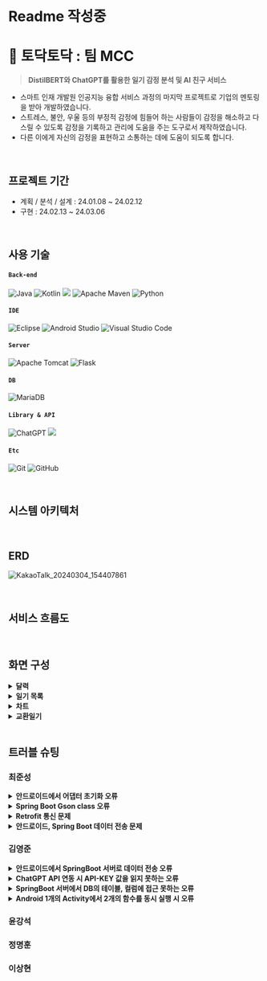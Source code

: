 # Readme 작성중
# 📔 토닥토닥 : 팀 MCC

><strong>DistilBERT와 ChatGPT를 활용한 일기 감정 분석 및 AI 친구 서비스</strong>
* 스마트 인재 개발원 인공지능 융합 서비스 과정의 마지막 프로젝트로 기업의 멘토링을 받아 개발하였습니다.
* 스트레스, 불안, 우울 등의 부정적 감정에 힘들어 하는 사람들이 감정을 해소하고 다스릴 수 있도록 감정을 기록하고 관리에 도움을 주는 도구로서 제작하였습니다.
* 다른 이에게 자신의 감정을 표현하고 소통하는 데에 도움이 되도록 합니다.

</br>

## 프로젝트 기간
* 계획 / 분석 / 설계 : 24.01.08 ~ 24.02.12
* 구현 : 24.02.13 ~ 24.03.06

</br>

## 사용 기술
#### `Back-end`
![Java](https://img.shields.io/badge/java-%23ED8B00.svg?style=for-the-badge&logo=openjdk&logoColor=white)
![Kotlin](https://img.shields.io/badge/kotlin-%237F52FF.svg?style=for-the-badge&logo=kotlin&logoColor=white)
<img src="https://img.shields.io/badge/springboot-6DB33F?style=for-the-badge&logo=springboot&logoColor=white">
![Apache Maven](https://img.shields.io/badge/Apache%20Maven-C71A36?style=for-the-badge&logo=Apache%20Maven&logoColor=white)
![Python](https://img.shields.io/badge/python-3670A0?style=for-the-badge&logo=python&logoColor=ffdd54)
#### `IDE`
![Eclipse](https://img.shields.io/badge/Eclipse-FE7A16.svg?style=for-the-badge&logo=Eclipse&logoColor=white)
![Android Studio](https://img.shields.io/badge/Android%20Studio-3DDC84.svg?style=for-the-badge&logo=android-studio&logoColor=white)
![Visual Studio Code](https://img.shields.io/badge/Visual%20Studio%20Code-0078d7.svg?style=for-the-badge&logo=visual-studio-code&logoColor=white)
#### `Server`
![Apache Tomcat](https://img.shields.io/badge/apache%20tomcat-%23F8DC75.svg?style=for-the-badge&logo=apache-tomcat&logoColor=black)
![Flask](https://img.shields.io/badge/flask-%23000.svg?style=for-the-badge&logo=flask&logoColor=white)
#### `DB`
![MariaDB](https://img.shields.io/badge/MariaDB-003545?style=for-the-badge&logo=mariadb&logoColor=white)
#### `Library & API`
![ChatGPT](https://img.shields.io/badge/chatGPT-74aa9c?style=for-the-badge&logo=openai&logoColor=white)
<img src="https://img.shields.io/badge/Spring Data JPA-bcae79?style=for-the-badge&logo=&logoColor=white"/>
#### `Etc`
![Git](https://img.shields.io/badge/git-%23F05033.svg?style=for-the-badge&logo=git&logoColor=white)
![GitHub](https://img.shields.io/badge/github-%23121011.svg?style=for-the-badge&logo=github&logoColor=white)

</br>

## 시스템 아키텍처

</br>

## ERD
![KakaoTalk_20240304_154407861](https://github.com/smhrdMCC/TodakTodak/assets/160091299/0ff37d79-f322-46ad-9b09-1856f013adea)

</br>

## 서비스 흐름도

</br>

## 화면 구성
<details>
<summary><b>달력</b></summary>
<div markdown="1">

![image](https://github.com/smhrdMCC/TodakTodak/assets/150218820/c6303ff0-06b8-4cdd-9a3f-8947d2aafab8)


</div>
</details>

<details>
<summary><b>일기 목록</b></summary>
<div markdown="1">
![Uploading image.png…]()


</div>
</details>

<details>
<summary><b>차트</b></summary>
<div markdown="1">
![image](https://github.com/smhrdMCC/TodakTodak/assets/150218820/9e1c9378-6e77-4033-bd87-c24a41621e2c)


</div>
</details>

<details>
<summary><b>교환일기</b></summary>
<div markdown="1">
![image](https://github.com/smhrdMCC/TodakTodak/assets/150218820/36c0983b-e2ec-443e-9721-8fd1f716a1c6)


</div>
</details>

</br>

## 트러블 슈팅
### 최준성
<details>
<summary><b>안드로이드에서 어댑터 초기화 오류</b></summary>
<div markdown="1">

---

　🧨 오류 내용

	달력에 클릭이벤트를 추가하면서 어댑터를 초기화 할때 val adapter = CalendarAdapter(dayList, this) 를 사용했는데 추가한 this가 작동하지 않음

　💡 해결 방법
- 클래스의 구현 인터페이스를 선언하지 않아서 발생한 일이었다.
- OnItemListener 인터페이스를 선언하는 것으로 문제를 해결하였다.

```Android
class MainActivity : AppCompatActivity(), OnItemListener 
```

</div>
</details>

<details>
<summary><b>Spring Boot Gson class 오류</b></summary>
<div markdown="1">

---

　🧨 오류 내용

	spring boot 서버에 maven으로 gson을 설치하여 사용하려고 했으나 gson 클래스를 찾을 수 없는 오류가 발생함

　💡 해결 방법
- 안드로이드 연결을 해제하고 서버를 정지시킨 후 gson삭제 -> gson 설치 후 프로젝트 업데이트를 진행함

</div>
</details>

<details>
<summary><b>Retrofit 통신 문제</b></summary>
<div markdown="1">

---

　🧨 오류 내용

	Retrofit객체를 생성하여 본문에 삽입해서 시도했으나 Retrofit으로 요청을 보내고 응답이 오기 전에 나머지 코드가 진행되어버려서 감정 목록이 Null로 진행되는 문제가 발생

　💡 해결 방법
- Retrofit의 응답코드 내부에 응답 이후의 코드를 넣는 방법으로 응답 이후 코드가 진행되게 만들 수 있었다.

```Android
private fun loadEmotion(selectedDate: LocalDate) {
        val call = RetrofitBuilder2.api.getEmotion(datemailVO(searchingFromMonth(selectedDate).toString(), usersingleton.userEmail))
        call.enqueue(object : Callback<ArrayList<emotiondate>> {

            override fun onResponse(
                call: Call<ArrayList<emotiondate>>,
                response: Response<ArrayList<emotiondate>>
            ) {
                if(response.isSuccessful){
                    setMonthView(response.body())
                    emotionsingleton.list = response.body()!!
                } else{
                    Log.d("RESPONSE ERROR: ", "2")
                }
            }
            override fun onFailure(call: Call<ArrayList<emotiondate>>, t: Throwable) {
                Log.d("CONNECTION FAILURE: ", t.localizedMessage)
            }
        })
    }
```

</div>
</details>

<details>
<summary><b>안드로이드, Spring Boot 데이터 전송 문제</b></summary>
<div markdown="1">

---

　🧨 오류 내용

	안드로이드에서 스프링서버로 데이터를 넘기는 과정에서 String타입으로 보낸 데이터를 쿼리문에 넣었을 때 결과를 얻을 수 없었음

　💡 해결 방법
- String 으로 보낸 데이터의 끝에 "가 추가되어서 결과가 나오지 않았다.
-  " 를 제거한 후 실행하자 결과를 얻을 수 있었다.

```Java
String saveDiary = info.replaceAll("\"", "");
		String[] save = saveDiary.split(":");
		String content = save[0];
		String user = save[1];
```

</div>
</details>

### 김영준
<details>
<summary><b>안드로이드에서 SpringBoot 서버로 데이터 전송 오류</b></summary>
<div markdown="1">

---

　🧨 오류 내용

	안드로이드에서 SpringBoot 서버로 데이터가 전송을 했으나 서버에서 로그가 안찍히는 오류

　💡 해결 방법
- 안드로이드 Retrofit 기능에 BaseURL에 아이피 주소를 localhost:port 작성하지 않고 10.0.0.2를 입력 후 해결
- 10.0.0.2는 안드로이드 에뮬레이터에서 127.0.0.1 즉 루프백 주소

```Android
val retrofit = Retrofit.Builder()
            .baseUrl("http://10.0.2.2:8100/")
            .addConverterFactory(GsonConverterFactory.create(gson))
            .build()
```

</div>
</details>

<details>
<summary><b>ChatGPT API 연동 시 API-KEY 값을 읽지 못하는 오류</b></summary>
<div markdown="1">

---

　🧨 오류 내용

	공식 문서에서는 API-KEY를 환경변수를 이용하여 가져왔으나 실제로 적용을 해보니 불러오지 못함

　💡 해결 방법
- open 함수를 사용하여 파일을 읽어 들인 후 변수에 저장하여 해결

```Python
with open('./gpt_api_key.txt', 'r') as f:
    api_key = f.read().strip()  # 시작/끝에 있는 모든 공백 제거
```

</div>
</details>
<details>
<summary><b>SpringBoot 서버에서 DB의 테이블, 컬럼에 접근 못하는 오류</b></summary>
<div markdown="1">

---

　🧨 오류 내용

	org.hibernate.exception.SQLGrammarException: could not extract ResultSet

　💡 해결 방법
- 해당 Entity java 파일들에 @Table(name = "tb_user"), @Column(name = "user_email") 어노테이션을 추가하여 해결

```Java
@Table(name = "tb_user")
public class User {

	@Id
	@Column(name = "user_email")
	private String userEmail;
	
	@Column(name = "user_nick")
	private String userNick;
}
```

</div>
</details>
<details>
<summary><b>Android 1개의 Activity에서 2개의 함수를 동시 실행 시 오류</b></summary>
<div markdown="1">

---

　🧨 오류 내용

	1개의 Activity 내에 2개의 함수를 실행을 시켜야하는 상황이 발생하였는데 첫번째 함수가 실행이 된 후 그 결과를 가지고 2번째 함수가 실행이 되야하는 상황

　💡 해결 방법
- 처음에는 sleep을 사용하여 해결을 하려고 했으나 sleep 시간 만큼 어플이 동작하지 않는 문제가 발생하였다
- 그래서 찾은 방법이 함수와 함수 사이에 Delay를 넣어 해결을 하였으나 멘토와 상담 후 새로운 방법으로 해결하였다
- Lambda 식 표현 방법을 사용하여 함수안에서 함수를 실행하여 해결하였다

```Android
requestChatGptFeedBack(
	prompt = feedback.prompt.toString(),
	onResult = {
	
	    feedback.aiRecommendation = binding.textView4.text.toString()
	    saveChatGptFeedBack(feedback.aiRecommendation.toString() + ":" + DiarySeqSingleton.diarySeq + ":"+ aiEmotion.aiEmo + ":" + date1)
	}
)
```

</div>
</details>

### 윤강석
### 정명훈
### 이상현

</br>

